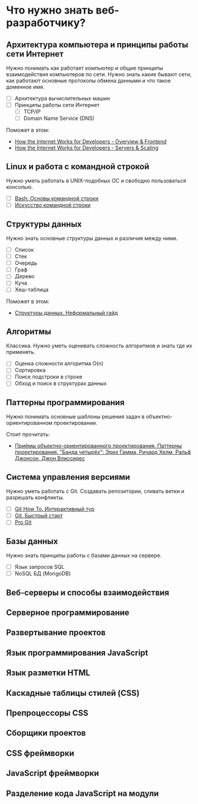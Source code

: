 # Что нужно знать веб-разработчику?

## Архитектура компьютера и принципы работы сети Интернет
Нужно понимать как работает компьютер и общие принципы взаимодействия компьютеров по сети. Нужно знать какие бывают сети, как работают основные протоколы обмена данными и что такое доменное имя.
- [ ] Архитектура вычислительных машин
- [ ] Принципы работы сети Интернет
  - [ ] TCP/IP
  - [ ] Domain Name Service (DNS)

Поможет в этом:
* [How the Internet Works for Developers - Overview & Frontend](https://www.youtube.com/watch?v=e4S8zfLdLgQ&index=14&list=PLoYCgNOIyGAB_8_iq1cL8MVeun7cB6eNc)
* [How the Internet Works for Developers - Servers & Scaling](https://www.youtube.com/watch?v=FTAPjr7vgxE&list=PLoYCgNOIyGAB_8_iq1cL8MVeun7cB6eNc&index=21)

## Linux и работа с командной строкой
Нужно уметь работать в UNIX-подобных ОС и свободно пользоваться консолью.
- [ ] [Bash: Основы командной строки](https://ru.hexlet.io/courses/bash)
- [ ] [Искусство командной строки](https://github.com/jlevy/the-art-of-command-line/blob/master/README-ru.md)

## Структуры данных
Нужно знать основные структуры данных и различия между ними.
- [ ] Список
- [ ] Стек
- [ ] Очередь
- [ ] Граф
- [ ] Дерево
- [ ] Куча
- [ ] Хеш-таблица

Поможет в этом:
* [Структуры данных. Неформальный гайд](https://habrahabr.ru/post/263765)

## Алгоритмы
Классика. Нужно уметь оценивать сложность алгоритмов и знать где их применять.
- [ ] Оценка сложности алгоритма O(n)
- [ ] Сортировка
- [ ] Поиск подстроки в строке
- [ ] Обход и поиск в структурах данных

## Паттерны программирования
Нужно понимать основные шаблоны решения задач в объектно-ориентированном проектировании.

Стоит прочитать:
* [Приёмы объектно-ориентированного проектирования. Паттерны проектирования. "Банда четырёх": Эрих Гамма, Ричард Хелм, Ральф Джонсон, Джон Влиссидес](http://www.ozon.ru/context/detail/id/2457392/)

## Система управления версиями
Нужно уметь работать с Git. Создавать репозитории, сливать ветки и разрешать конфликты.
- [ ] [Git How To. Интерактивный тур](https://githowto.com/ru)
- [ ] [Git. Быстрый старт](https://geekbrains.ru/courses/66)
- [ ] [Pro Git](https://git-scm.com/book/ru/v2)

## Базы данных
Нужно знать принципы работы с базами данных на сервере.
- [ ] Язык запросов SQL
- [ ] NoSQL БД (MongoDB)

## Веб-серверы и способы взаимодействия

## Серверное программирование

## Развертывание проектов

## Язык программирования JavaScript

## Язык разметки HTML

## Каскадные таблицы стилей (CSS)

## Препроцессоры CSS

## Сборщики проектов

## CSS фреймворки

## JavaScript фреймворки

## Разделение кода JavaScript на модули
